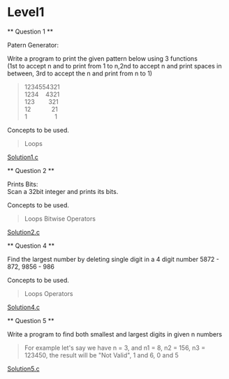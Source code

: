 # Level1


** Question 1 **

Patern Generator:<br/>

Write a program to print the given pattern below using 3 functions<br/>
(1st to accept n and to print from 1 to n,2nd to accept n and print spaces in between, 3rd to accept the n and print from n to 1)<br/>
> 1234554321<br/>
> 1234&nbsp; &nbsp; 4321<br/>
> 123  &nbsp; &nbsp; &nbsp; &nbsp;321<br/>
> 12  &nbsp; &nbsp; &nbsp; &nbsp; &nbsp; &nbsp;21<br/>
> 1  &nbsp; &nbsp; &nbsp; &nbsp; &nbsp; &nbsp; &nbsp; &nbsp;1<br/>

Concepts to be used.<br/>
> Loops

[Solution1.c](https://github.com/saurabhcr007/Learning_2023/blob/main/Module1/Day3/Level1/Question1.c)


** Question 2 **

Prints Bits:<br/>
Scan a 32bit integer and prints its bits.<br/>

Concepts to be used.<br/>
> Loops
> Bitwise Operators

[Solution2.c](https://github.com/saurabhcr007/Learning_2023/blob/main/Module1/Day2/Level1/Question2.c)


** Question 4 **

Find the largest number by deleting single digit in a 4 digit number 5872 - 872, 9856 - 986<br/>

Concepts to be used.<br/>
> Loops
> Operators

[Solution4.c](https://github.com/saurabhcr007/Learning_2023/blob/main/Module1/Day2/Level1/Question4.c)


** Question 5 **

Write a program to find both smallest and largest digits in given n numbers<br/>
> For example let's say we have n = 3, and n1 = 8, n2 = 156, n3 = 123450, the result will be "Not Valid", 1 and 6, 0 and 5

[Solution5.c](https://github.com/saurabhcr007/Learning_2023/blob/main/Module1/Day2/Level1/Question5.c)
